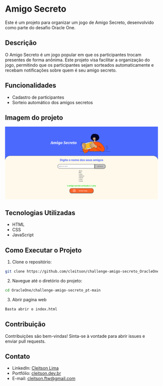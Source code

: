 # Amigo Secreto

Este é um projeto para organizar um jogo de Amigo Secreto, desenvolvido como parte do desafio Oracle One.

## Descrição

O Amigo Secreto é um jogo popular em que os participantes trocam presentes de forma anônima. Este projeto visa facilitar a organização do jogo, permitindo que os participantes sejam sorteados automaticamente e recebam notificações sobre quem é seu amigo secreto.

## Funcionalidades

- Cadastro de participantes
- Sorteio automático dos amigos secretos

## Imagem do projeto 

![Imagem do Projeto](./assets//image_projeto.png)

## Tecnologias Utilizadas

- HTML
- CSS
- JavaScript

## Como Executar o Projeto

1. Clone o repositório:
  ```bash
  git clone https://github.com/cleitson/challenge-amigo-secreto_OracleOne.git
  ```
2. Navegue até o diretório do projeto:
  ```bash
  cd OracleOne/challenge-amigo-secreto_pt-main
  ```
3. Abrir pagina web
  ```bash
  Basta abrir o index.html
  ```


## Contribuição

Contribuições são bem-vindas! Sinta-se à vontade para abrir issues e enviar pull requests.

## Contato

- LinkedIn: [Cleitson Lima](https://www.linkedin.com/in/cleitsonlima/)
- Portfólio: [cleitson.dev.br](https://cleitson.dev.br/)
- E-mail: cleitson.ftw@gmail.com
